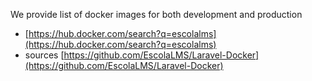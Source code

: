 We provide list of docker images for both development and production

- [https://hub.docker.com/search?q=escolalms](https://hub.docker.com/search?q=escolalms)
- sources [https://github.com/EscolaLMS/Laravel-Docker](https://github.com/EscolaLMS/Laravel-Docker)
